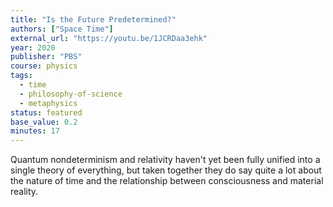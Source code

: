 ```yaml
---
title: "Is the Future Predetermined?"
authors: ["Space Time"]
external_url: "https://youtu.be/1JCRDaa3ehk"
year: 2020
publisher: "PBS"
course: physics
tags:
  - time
  - philosophy-of-science
  - metaphysics
status: featured
base_value: 0.2
minutes: 17
---
```


Quantum nondeterminism and relativity haven't yet been fully unified into a single theory of everything, but taken together they do say quite a lot about the nature of time and the relationship between consciousness and material reality.
